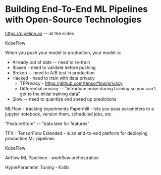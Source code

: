 # Building End-To-End ML Pipelines with Open-Source Technologies

https://pipeline.ai/ -- all the slides

KubeFlow

When you push your model to production, your model is:
- Already out of date -- need to re-train
- Biased - need to validate before pushing
- Broken -- need to A/B test in production
- Hacked - need to train with data privacy
    - TFPrivacy - https://github.com/tensorflow/privacy
    - Differential privacy -- "introduce noise during training so you
      can't get to the initial training data"
- Slow -- need to quantize and speed up predictions

MLFlow - tracking experiments
Papermill - lets you pass parameters to a jupyter notebook, version them,
scheduled jobs, etc.

"FeatureStore" -- "data lake for features"

TFX - TensorFlow Extended - is an end-to-end platform for deploying production 
ML pipelines

KubeFlow

Airflow ML Pipelines - workflow orchestration

HyperParameter Tuning - Katib
